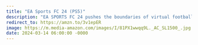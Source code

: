 ```yaml
---
title: "EA Sports FC 24 (PS5)"
description: "EA SPORTS FC 24 pushes the boundaries of virtual football with cutting-edge graphics and fluid gameplay. Featuring immersive modes like Career, Ultimate Team, and Volta, players can build their dream squads and conquer the pitch. With realistic player movements and stadium atmospheres, every match feels like a championship showdown. Get ready for football gaming at its finest. #affiliate #ad"
redirect_to: https://amzn.to/3v1epER
image: https://m.media-amazon.com/images/I/81PX1wwqq9L._AC_SL1500_.jpg
date: 2024-03-14 06:00:00 -0000
---
```

